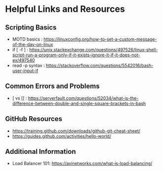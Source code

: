 # Helpful Links and Resources
## Scripting Basics
- MOTD basics : https://linuxconfig.org/how-to-set-a-custom-message-of-the-day-on-linux
- if [ -f ] : https://unix.stackexchange.com/questions/497526/linux-shell-script-run-a-program-only-if-it-exists-ignore-it-if-it-does-not-ex/497540
- read -p syntax : https://stackoverflow.com/questions/5542016/bash-user-input-if

## Common Errors and Problems
- [ vs [[ : https://serverfault.com/questions/52034/what-is-the-difference-between-double-and-single-square-brackets-in-bash

## GitHub Resources
- https://training.github.com/downloads/github-git-cheat-sheet/
- https://guides.github.com/activities/hello-world/

## Additional Information
- Load Balancer 101:  https://avinetworks.com/what-is-load-balancing/
